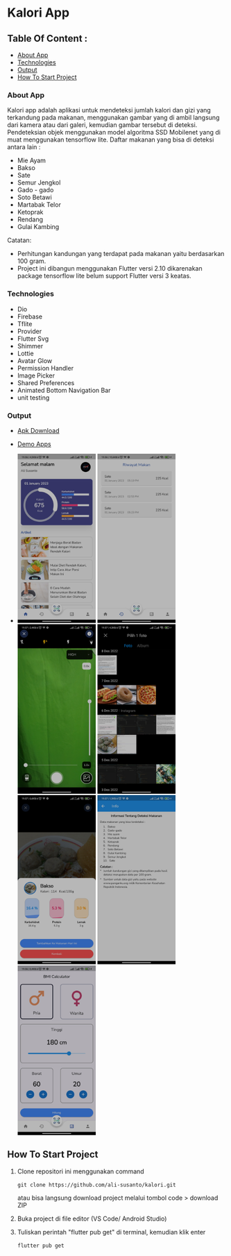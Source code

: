 # Kalori App
## Table Of Content :
* [About App](#about-app)
* [Technologies](#technologies)
* [Output](#output)
* [How To Start Project](#how-to-start-project)

### About App
Kalori app adalah aplikasi untuk mendeteksi jumlah kalori dan gizi yang terkandung pada makanan, menggunakan gambar yang di ambil langsung dari kamera atau dari galeri, kemudian gambar tersebut di deteksi. Pendeteksian objek menggunakan model algoritma SSD Mobilenet yang di muat menggunakan tensorflow lite.
Daftar makanan yang bisa di deteksi antara lain :
- Mie Ayam
- Bakso
- Sate
- Semur Jengkol
- Gado - gado
- Soto Betawi
- Martabak Telor
- Ketoprak
- Rendang
- Gulai Kambing

 Catatan: 
 - Perhitungan kandungan yang terdapat pada makanan yaitu berdasarkan 100 gram.
 - Project ini dibangun menggunakan Flutter versi 2.10 dikarenakan package tensorflow lite belum support Flutter versi 3 keatas.
 
 ### Technologies
 - Dio
 - Firebase
 - Tflite
 - Provider
 - Flutter Svg
 - Shimmer
 - Lottie
 - Avatar Glow
 - Permission Handler
 - Image Picker
 - Shared Preferences
 - Animated Bottom Navigation Bar
 - unit testing
 
 ### Output
 - [Apk Download](https://drive.google.com/file/d/1xnAYB7R1iT1JAcBE7XJlotAIBI7nV0jh/view?usp=sharing)
 - [Demo Apps](https://youtu.be/xqKyxM8tJDQ)
 
 
 - <img width="180" alt="image" src="https://github.com/ali-susanto/kalori/blob/main/assets/output/home.jpg"> <img width="180" alt="image" src="https://github.com/ali-susanto/kalori/blob/main/assets/output/history.jpg"> <img width="180" alt="image" src="https://github.com/ali-susanto/kalori/blob/main/assets/output/detection.jpg"> <img width="180" alt="image" src="https://github.com/ali-susanto/kalori/blob/main/assets/output/galery.jpg"> <img width="180" alt="image" src="https://github.com/ali-susanto/kalori/blob/main/assets/output/output.jpg"> <img width="180" alt="image" src="https://github.com/ali-susanto/kalori/blob/main/assets/output/info.jpg"> <img width="180" alt="image" src="https://github.com/ali-susanto/kalori/blob/main/assets/output/bmi.jpg">


## How To Start Project

1. Clone repositori ini menggunakan command
    ```
    git clone https://github.com/ali-susanto/kalori.git
    ```
   atau bisa langsung download project melalui tombol code > download ZIP
  
2. Buka project di file editor (VS Code/ Android Studio)

3. Tuliskan perintah "flutter pub get" di terminal, kemudian klik enter
   ```
   flutter pub get
   ```

